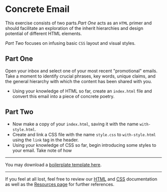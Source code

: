 # Concrete Email

This exercise consists of two parts.<i>Part One</i> acts as an `HTML` primer and should facilitate an exploration of the inherit hierarchies and design potential of different HTML elements.

<i>Part Two</i> focuses on infusing basic `CSS` layout and visual styles.


## Part One
Open your inbox and select one of your most recent "promotional" emails. Take a moment to identify crucial phrases, key words, unique claims, and the general hierarchy with which the content has been shared with you. 

- Using your knowledge of HTML so far, create an `index.html` file and convert this email into a piece of concrete poetry. 

## Part Two

- Now make a copy of your `index.html`, saving it with the name `with-style.html`. 
- Create and link a CSS file with the name `style.css` to `with-style.html` using the `link` tag in the header. 
- Using your knowledge of CSS so far, begin introducing some styles to your email. Take note of how 

***

You may download a [boilerplate template here](/files/boilerplate.zip).

***

If you feel at all lost, feel free to review our [HTML](/lectures/html) and [CSS](/lectures/css) documentation as well as the [Resources page](/resources) for further references.